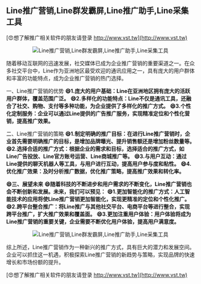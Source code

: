 ## **Line推广营销,Line群发霸屏,Line推广助手,Line采集工具**

[😍想了解推广相关软件的朋友请登录 http://www.vst.tw](http://www.vst.tw)

 <center><img src="https://vst.tw/MP4/tuiguang/png/4.png" alt="Line推广营销,Line群发霸屏,Line推广助手,Line采集工具"></center>

随着移动互联网的迅速发展，社交媒体已成为企业推广营销的重要渠道之一。在众多社交平台中，Line作为亚洲地区最受欢迎的通讯应用之一，具有庞大的用户群体和丰富的功能特点，成为企业推广营销的热门选择。

一、Line推广营销的优势
**😄1.庞大的用户基础：Line在亚洲地区拥有庞大的活跃用户群体，覆盖范围广泛。**
**😄2.多样化的功能特点：Line不仅是通讯工具，还融合了社交、购物、支付等多种功能，为企业提供了多样化的推广方式。**
**😄3.个性化定制服务：企业可以通过Line提供的广告推广服务，实现精准定位和个性化营销，提高推广效果。**

二、Line推广营销的策略
**😄1.制定明确的推广目标：在进行Line推广营销时，企业首先需要明确推广的目标，是增加品牌曝光、提升销售额还是增加粉丝数量等。**
**😄2.选择合适的推广方式：根据企业的需求和目标，选择适合的推广方式，如Line广告投放、Line官方账号运营、Line商城推广等。**
**😄3.与用户互动：通过Line提供的聊天机器人等工具，与用户进行互动，提高用户参与度和粘性。**
**😄4.优化推广效果：及时分析推广数据，优化推广策略，提高推广效果和转化率。**

**😄三、展望未来**
**😄随着科技的不断进步和用户需求的不断变化，Line推广营销也会不断创新和发展。未来，我们可以预见：**
**😄1.更加智能化的推广方式：人工智能技术的应用将使Line推广营销更加智能化，实现更精准的定位和个性化推广。**
**😄2.跨平台整合推广：将Line推广与其他社交平台、电商平台等进行整合，实现跨平台推广，扩大推广效果和覆盖面。**
**😄3.更加注重用户体验：用户体验将成为Line推广营销的重要关键，企业需要不断优化用户体验，提高用户满意度。**

 <center><img src="https://vst.tw/MP4/tuiguang/png/7.png" alt="Line推广营销,Line群发霸屏,Line推广助手,Line采集工具"></center>

综上所述，Line推广营销作为一种新兴的推广方式，具有巨大的潜力和发展空间。企业可以抓住这一机遇，积极探索Line推广营销的新趋势与策略，实现品牌的快速增长和市场份额的提升。

[😍想了解推广相关软件的朋友请登录 http://www.vst.tw](http://www.vst.tw)



